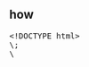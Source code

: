 <h2>how</h2>
<pre>
&lt;!DOCTYPE html&gt;
\<html\>;
\<script src="jquery.js"\>\</script\>
\<script src="gpyun.js"\>\</script\>
\<script\>
.........
\<script\>
&lt;/html&gt;
</pre>
